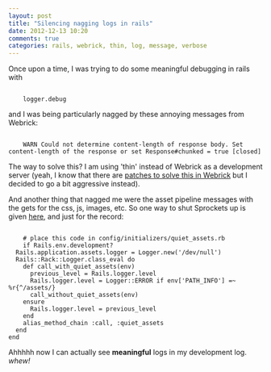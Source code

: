 ```yaml
---
layout: post
title: "Silencing nagging logs in rails"
date: 2012-12-13 10:20
comments: true
categories: rails, webrick, thin, log, message, verbose
---
```


Once upon a time, I was trying to do some meaningful debugging in rails with
<pre><code>
	logger.debug
</pre></code>

and I was being particularly nagged by these annoying messages from Webrick:
<pre><code>
	WARN Could not determine content-length of response body. Set content-length of the response or set Response#chunked = true [closed]
</pre></code>

The way to solve this? I am using 'thin' instead of Webrick as a development server (yeah, I know that there are [patches to solve this in Webrick](https://bugs.ruby-lang.org/attachments/2300/204_304_keep_alive.patch) but I decided to go a bit aggressive instead).

And another thing that nagged me were the asset pipeline messages with the gets for the css, js, images, etc. So one way to shut Sprockets up is given [here](http://stackoverflow.com/questions/6312448/how-to-disable-logging-of-asset-pipeline-sprockets-messages-in-rails-3-1), and just for the record:

<pre><code>
	# place this code in config/initializers/quiet_assets.rb
	if Rails.env.development?
  Rails.application.assets.logger = Logger.new('/dev/null')
  Rails::Rack::Logger.class_eval do
    def call_with_quiet_assets(env)
      previous_level = Rails.logger.level
      Rails.logger.level = Logger::ERROR if env['PATH_INFO'] =~ %r{^/assets/}
      call_without_quiet_assets(env)
    ensure
      Rails.logger.level = previous_level
    end
    alias_method_chain :call, :quiet_assets
  end
end
</pre></code>

Ahhhhh now I can actually see **meaningful** logs in my development log. *whew!*
